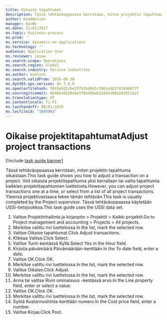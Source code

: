 ```yaml
---
title: Oikaise tapahtumat
description: Tässä tehtäväoppaassa kerrotaan, miten projektin tapahtuma oikaistaan.
author: KimANelson
manager: AnnBe
ms.date: 11/01/2017
ms.topic: business-process
ms.prod: ''
ms.service: dynamics-ax-applications
ms.technology: ''
audience: Application User
ms.reviewer: josaw
ms.search.scope: Operations
ms.search.region: Global
ms.search.industry: Service industries
ms.author: knelson
ms.search.validFrom: 2016-06-30
ms.dyn365.ops.version: AX 7.0.0
ms.openlocfilehash: f693e8d2cbe197b2bdbb5c3961e8b17424908f77
ms.sourcegitcommit: 8b4b6a9226d4e5f66498ab2a5b4160e26dd112af
ms.translationtype: HT
ms.contentlocale: fi-FI
ms.lasthandoff: 08/01/2019
ms.locfileid: "1845963"
---
```

# <a name="adjust-project-transactions"></a><span data-ttu-id="994b2-103">Oikaise projektitapahtumat</span><span class="sxs-lookup"><span data-stu-id="994b2-103">Adjust project transactions</span></span>

[!include [task guide banner](../../includes/task-guide-banner.md)]

<span data-ttu-id="994b2-104">Tässä tehtäväoppaassa kerrotaan, miten projektin tapahtuma oikaistaan.</span><span class="sxs-lookup"><span data-stu-id="994b2-104">This task guide shows you how to adjust a transaction on a project.</span></span> <span data-ttu-id="994b2-105">Voit oikaista projektitapahtumia yksi kerrallaan tai valita tapahtumia kaikkien projektitapahtumien luettelosta.</span><span class="sxs-lookup"><span data-stu-id="994b2-105">However, you can adjust project transactions one at a time, or select from a list of all project transactions.</span></span> <span data-ttu-id="994b2-106">Yleensä projektivastaava tekee tämän tehtävän.</span><span class="sxs-lookup"><span data-stu-id="994b2-106">This task is usually completed by the Project supervisor.</span></span> <span data-ttu-id="994b2-107">Tässä tehtäväoppaassa käytetään USSI-tietojoukkoa.</span><span class="sxs-lookup"><span data-stu-id="994b2-107">This task guide uses the USSI data set.</span></span>

1. <span data-ttu-id="994b2-108">Valitse Projektinhallinta ja kirjanpito > Projektit > Kaikki projektit.</span><span class="sxs-lookup"><span data-stu-id="994b2-108">Go to Project management and accounting > Projects > All projects.</span></span> 
2. <span data-ttu-id="994b2-109">Merkitse valittu rivi luettelossa.</span><span class="sxs-lookup"><span data-stu-id="994b2-109">In the list, mark the selected row.</span></span> 
3. <span data-ttu-id="994b2-110">Valitse Oikaise tapahtumat.</span><span class="sxs-lookup"><span data-stu-id="994b2-110">Click Adjust transactions.</span></span> 
4. <span data-ttu-id="994b2-111">Klikkaa Valitse.</span><span class="sxs-lookup"><span data-stu-id="994b2-111">Click Select.</span></span> 
5. <span data-ttu-id="994b2-112">Valitse Tunti-kentässä Kyllä.</span><span class="sxs-lookup"><span data-stu-id="994b2-112">Select Yes in the Hour field.</span></span> 
6. <span data-ttu-id="994b2-113">Kirjoita päivämäärä Päivämäärään-kenttään.</span><span class="sxs-lookup"><span data-stu-id="994b2-113">In the To date field, enter a date.</span></span> 
7. <span data-ttu-id="994b2-114">Valitse OK.</span><span class="sxs-lookup"><span data-stu-id="994b2-114">Click OK.</span></span> 
8. <span data-ttu-id="994b2-115">Merkitse valittu rivi luettelossa.</span><span class="sxs-lookup"><span data-stu-id="994b2-115">In the list, mark the selected row.</span></span> 
9. <span data-ttu-id="994b2-116">Valitse Oikaise.</span><span class="sxs-lookup"><span data-stu-id="994b2-116">Click Adjust.</span></span> 
10. <span data-ttu-id="994b2-117">Merkitse valittu rivi luettelossa.</span><span class="sxs-lookup"><span data-stu-id="994b2-117">In the list, mark the selected row.</span></span> 
11. <span data-ttu-id="994b2-118">Anna tai valitse Rivin ominaisuus -kentässä arvo.</span><span class="sxs-lookup"><span data-stu-id="994b2-118">In the Line property field, enter or select a value.</span></span> 
12. <span data-ttu-id="994b2-119">Valitse OK.</span><span class="sxs-lookup"><span data-stu-id="994b2-119">Click OK.</span></span> 
13. <span data-ttu-id="994b2-120">Merkitse valittu rivi luettelossa.</span><span class="sxs-lookup"><span data-stu-id="994b2-120">In the list, mark the selected row.</span></span> 
14. <span data-ttu-id="994b2-121">Syötä Kustannushinta-kenttään numero.</span><span class="sxs-lookup"><span data-stu-id="994b2-121">In the Cost price field, enter a number.</span></span> 
15. <span data-ttu-id="994b2-122">Valitse Kirjaa.</span><span class="sxs-lookup"><span data-stu-id="994b2-122">Click Post.</span></span> 
